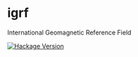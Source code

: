igrf
====

International Geomagnetic Reference Field

[![Hackage Version](http://img.shields.io/hackage/v/igrf.svg)](http://hackage.haskell.org/package/igrf)
